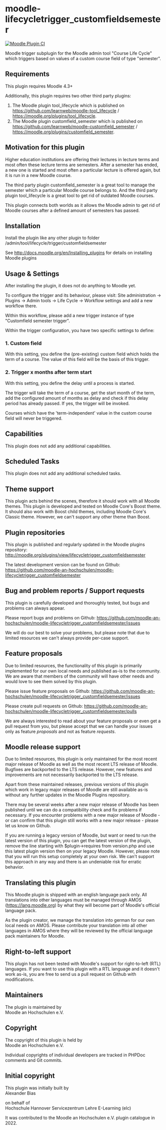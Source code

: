 moodle-lifecycletrigger_customfieldsemester
===========================================

[![Moodle Plugin CI](https://github.com/moodle-an-hochschulen/moodle-lifecycletrigger_customfieldsemester/workflows/Moodle%20Plugin%20CI/badge.svg?branch=master)](https://github.com/moodle-an-hochschulen/moodle-lifecycletrigger_customfieldsemester/actions?query=workflow%3A%22Moodle+Plugin+CI%22+branch%3Amaster)

Moodle trigger subplugin for the Moodle admin tool "Course Life Cycle" which triggers based on values of a custom course field of type "semester".


Requirements
------------

This plugin requires Moodle 4.3+

Additionally, this plugin requires two other third party plugins:

1. The Moodle plugin tool_lifecycle which is published on https://github.com/learnweb/moodle-tool_lifecycle / https://moodle.org/plugins/tool_lifecycle.
2. The Moodle plugin customfield_semester which is published on https://github.com/learnweb/moodle-customfield_semester / https://moodle.org/plugins/customfield_semester.


Motivation for this plugin
--------------------------

Higher education institutions are offering their lectures in lecture terms and most often these lecture terms are semesters. After a semester has ended, a new one is started and most often a particular lecture is offered again, but it is run in a new Moodle course.

The third party plugin customfield_semester is a great tool to manage the semester which a particular Moodle course belongs to.
And the third party plugin tool_lifecycle is a great tool to get rid of outdated Moodle courses.

This plugin connects both worlds as it allows the Moodle admin to get rid of Moodle courses after a defined amount of semesters has passed.


Installation
------------

Install the plugin like any other plugin to folder
/admin/tool/lifecycle/trigger/customfieldsemester

See http://docs.moodle.org/en/Installing_plugins for details on installing Moodle plugins


Usage & Settings
----------------

After installing the plugin, it does not do anything to Moodle yet.

To configure the trigger and its behaviour, please visit:
Site administration -> Plugins -> Admin tools -> Life Cycle -> Workflow settings and add a new workflow there.

Within this workflow, please add a new trigger instance of type "Customfield semester trigger".

Within the trigger configuration, you have two specific settings to define:

### 1. Custom field

With this setting, you define the (pre-existing) custom field which holds the term of a course. The value of this field will be the basis of this trigger.

### 2. Trigger x months after term start

With this setting, you define the delay until a process is started.

The trigger will take the term of a course, get the start month of the term, add the configured amount of months as delay and check if this delay period has already passed. If yes, the trigger will be invoked.

Courses which have the 'term-independent' value in the custom course field will never be triggered.


Capabilities
------------

This plugin does not add any additional capabilities.


Scheduled Tasks
---------------

This plugin does not add any additional scheduled tasks.


Theme support
-------------

This plugin acts behind the scenes, therefore it should work with all Moodle themes.
This plugin is developed and tested on Moodle Core's Boost theme.
It should also work with Boost child themes, including Moodle Core's Classic theme. However, we can't support any other theme than Boost.


Plugin repositories
-------------------

This plugin is published and regularly updated in the Moodle plugins repository:
http://moodle.org/plugins/view/lifecycletrigger_customfieldsemester

The latest development version can be found on Github:
https://github.com/moodle-an-hochschulen/moodle-lifecycletrigger_customfieldsemester


Bug and problem reports / Support requests
------------------------------------------

This plugin is carefully developed and thoroughly tested, but bugs and problems can always appear.

Please report bugs and problems on Github:
https://github.com/moodle-an-hochschulen/moodle-lifecycletrigger_customfieldsemester/issues

We will do our best to solve your problems, but please note that due to limited resources we can't always provide per-case support.


Feature proposals
-----------------

Due to limited resources, the functionality of this plugin is primarily implemented for our own local needs and published as-is to the community. We are aware that members of the community will have other needs and would love to see them solved by this plugin.

Please issue feature proposals on Github:
https://github.com/moodle-an-hochschulen/moodle-lifecycletrigger_customfieldsemester/issues

Please create pull requests on Github:
https://github.com/moodle-an-hochschulen/moodle-lifecycletrigger_customfieldsemester/pulls

We are always interested to read about your feature proposals or even get a pull request from you, but please accept that we can handle your issues only as feature _proposals_ and not as feature _requests_.


Moodle release support
----------------------

Due to limited resources, this plugin is only maintained for the most recent major release of Moodle as well as the most recent LTS release of Moodle. Bugfixes are backported to the LTS release. However, new features and improvements are not necessarily backported to the LTS release.

Apart from these maintained releases, previous versions of this plugin which work in legacy major releases of Moodle are still available as-is without any further updates in the Moodle Plugins repository.

There may be several weeks after a new major release of Moodle has been published until we can do a compatibility check and fix problems if necessary. If you encounter problems with a new major release of Moodle - or can confirm that this plugin still works with a new major release - please let us know on Github.

If you are running a legacy version of Moodle, but want or need to run the latest version of this plugin, you can get the latest version of the plugin, remove the line starting with $plugin->requires from version.php and use this latest plugin version then on your legacy Moodle. However, please note that you will run this setup completely at your own risk. We can't support this approach in any way and there is an undeniable risk for erratic behavior.


Translating this plugin
-----------------------

This Moodle plugin is shipped with an english language pack only. All translations into other languages must be managed through AMOS (https://lang.moodle.org) by what they will become part of Moodle's official language pack.

As the plugin creator, we manage the translation into german for our own local needs on AMOS. Please contribute your translation into all other languages in AMOS where they will be reviewed by the official language pack maintainers for Moodle.


Right-to-left support
---------------------

This plugin has not been tested with Moodle's support for right-to-left (RTL) languages.
If you want to use this plugin with a RTL language and it doesn't work as-is, you are free to send us a pull request on Github with modifications.


Maintainers
-----------

The plugin is maintained by\
Moodle an Hochschulen e.V.


Copyright
---------

The copyright of this plugin is held by\
Moodle an Hochschulen e.V.

Individual copyrights of individual developers are tracked in PHPDoc comments and Git commits.


Initial copyright
-----------------

This plugin was initially built by\
Alexander Bias

on behalf of\
Hochschule Hannover
Servicezentrum Lehre E-Learning (elc)

It was contributed to the Moodle an Hochschulen e.V. plugin catalogue in 2022.
